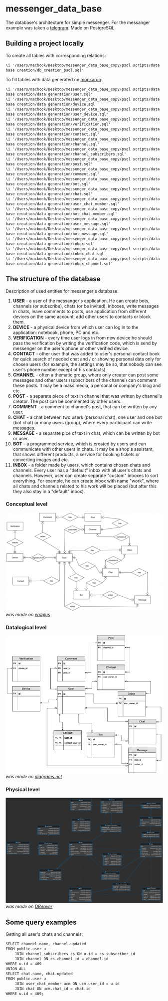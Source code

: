 # messenger_data_base
The database's architecture for simple messenger. For the messanger example was taken a <a href="https://telegram.org" target="_blank">telegram</a>. Made on PostgreSQL.

## Building a project locally
To create all tables with corresponding relations:
```pgsql
\i '/Users/macbook/Desktop/messenger_data_base_copy/psql scripts/data base creation/db_creation_psql.sql'
```
To fill tables with data generated on <a href="https://www.mockaroo.com" target="_blank">mockaroo</a>:
```pgsql
\i '/Users/macbook/Desktop/messenger_data_base_copy/psql scripts/data base creation/data generation/user.sql'
\i '/Users/macbook/Desktop/messenger_data_base_copy/psql scripts/data base creation/data generation/device.sql'
\i '/Users/macbook/Desktop/messenger_data_base_copy/psql scripts/data base creation/data generation/user_device.sql'
\i '/Users/macbook/Desktop/messenger_data_base_copy/psql scripts/data base creation/data generation/verification.sql'
\i '/Users/macbook/Desktop/messenger_data_base_copy/psql scripts/data base creation/data generation/contact.sql'
\i '/Users/macbook/Desktop/messenger_data_base_copy/psql scripts/data base creation/data generation/channel.sql'
\i '/Users/macbook/Desktop/messenger_data_base_copy/psql scripts/data base creation/data generation/channel_subscribers.sql'
\i '/Users/macbook/Desktop/messenger_data_base_copy/psql scripts/data base creation/data generation/post.sql'
\i '/Users/macbook/Desktop/messenger_data_base_copy/psql scripts/data base creation/data generation/comment.sql'
\i '/Users/macbook/Desktop/messenger_data_base_copy/psql scripts/data base creation/data generation/bot.sql'
\i '/Users/macbook/Desktop/messenger_data_base_copy/psql scripts/data base creation/data generation/chat.sql'
\i '/Users/macbook/Desktop/messenger_data_base_copy/psql scripts/data base creation/data generation/user_chat_member.sql'
\i '/Users/macbook/Desktop/messenger_data_base_copy/psql scripts/data base creation/data generation/bot_chat_member.sql'
\i '/Users/macbook/Desktop/messenger_data_base_copy/psql scripts/data base creation/data generation/user_message.sql'
\i '/Users/macbook/Desktop/messenger_data_base_copy/psql scripts/data base creation/data generation/bot_message.sql'
\i '/Users/macbook/Desktop/messenger_data_base_copy/psql scripts/data base creation/data generation/inbox.sql'
\i '/Users/macbook/Desktop/messenger_data_base_copy/psql scripts/data base creation/data generation/inbox_chat.sql'
\i '/Users/macbook/Desktop/messenger_data_base_copy/psql scripts/data base creation/data generation/inbox_channel.sql'

```

## The structure of the database
Description of used entities for messenger's database:
1.  **USER** - a user of the messanger's application. He can create bots, channels (or subscribe), chats (or be invited), inboxes, write messages in chats, leave comments to posts, use application from different devices on the same account, add other users to contacts or block them.
2.  **DEVICE** - a physical device from which user can log in to the application: notebook, phone, PC and etc.
3.  **VERIFICATION** - every time user logs in from new device he should pass the verification by writing the verification code, which is send by messenger on the user's phone or other verified device.
5.  **CONTACT** - other user that was added to user's personal contact book for quick search of needed chat and / or showing personal data only for chosen users (for example, the settings may be so, that nobody can see user's phone number except of his contacts).
6.  **CHANNEL** - often a thematic group, where only creater can post some messages and other users (subscribers of the channel) can comment these posts. It may be a mass media, a personal or company's blog and etc. 
7.  **POST** - a separate piece of text in channel that was written by channel's creator. The post can be commented by other users.
8.  **COMMENT** - a comment to channel's post, that can be written by any user.
9.  **CHAT** - a chat between two users (personal chat), one user and one bot (bot chat) or many users (group), where every participant can write messages.
10. **MESSAGE** - a separate pice of text in chat, which can be written by bot or user.
11. **BOT** - a programmed service, which is created by users and can communicate with other users in chats. It may be a shop's assistant, that shows different products, a service for booking tickets or converting images and etc.
12. **INBOX** - a folder made by users, which contains chosen chats and channels. Every user has a "default" inbox with all user's chats and channels. However, user can create separate "custom" inboxes to sort everything. For example, he can create inbox with name "work", where all chats and channels related to his work will be placed (but after this they also stay in a "default" inbox).


### Conceptual level
![](https://github.com/IlyaLoladze/messenger_data_base/blob/main/ERD/Conceptual%20level.png)
*was made on <a href="https://erdplus.com" target="_blank">erdplus</a>*

### Datalogical level
![](https://github.com/IlyaLoladze/messenger_data_base/blob/main/ERD/Datalogical%20level.png)
*was made on <a href="https://www.diagrams.net/blog/move-diagrams-net" target="_blank">diagrams.net</a>*

### Physical level
![](https://github.com/IlyaLoladze/messenger_data_base/blob/main/ERD/Physical%20level.png)
*was made on <a href="https://dbeaver.io" target="_blank">DBeaver</a>*

## Some query examples
Getting all user's chats and channels:
```postgres
SELECT channel.name, channel.updated
FROM public.user u
	JOIN channel_subscribers cs ON u.id = cs.subscriber_id
	JOIN channel ON cs.channel_id = channel.id
WHERE u.id = 469
UNION ALL
SELECT chat.name, chat.updated
FROM public.user u
	JOIN user_chat_member ucm ON ucm.user_id = u.id
	JOIN chat ON ucm.chat_id = chat.id
WHERE u.id = 469;
```


